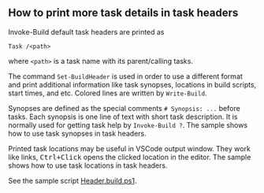 
## How to print more task details in task headers

Invoke-Build default task headers are printed as

    Task /<path>

where `<path>` is a task name with its parent/calling tasks.

The command `Set-BuildHeader` is used in order to use a different format and
print additional information like task synopses, locations in build scripts,
start times, and etc. Colored lines are written by `Write-Build`.

Synopses are defined as the special comments `# Synopsis: ...` before tasks.
Each synopsis is one line of text with short task description. It is normally
used for getting task help by `Invoke-Build ?`. The sample shows how to use
task synopses in task headers.

Printed task locations may be useful in VSCode output window. They work like
links, <kbd>Ctrl+Click</kbd> opens the clicked location in the editor.
The sample shows how to use task locations in task headers.

See the sample script [Header.build.ps1](Header.build.ps1).
